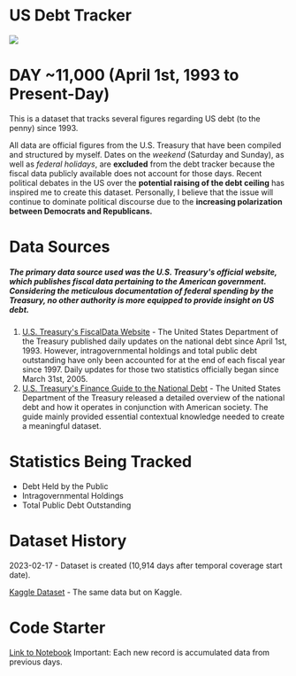 # US Debt Tracker

![](https://www.googleapis.com/download/storage/v1/b/kaggle-user-content/o/inbox%2F12064410%2F5d593c922def359a7cfc25b87eff667e%2Fus%20debt%20flag.png?generation=1676702443974125&alt=media)

# DAY ~11,000 (April 1st, 1993 to Present-Day)
This is a dataset that tracks several figures regarding US debt (to the penny) since 1993. 

All data are official figures from the U.S. Treasury that have been compiled and structured by myself. Dates on the *weekend* (Saturday and Sunday), as well as *federal holidays*, are **excluded** from the debt tracker because the fiscal data publicly available does not account for those days. Recent political debates in the US over the **potential raising of the debt ceiling** has inspired me to create this dataset. Personally, I believe that the issue will continue to dominate political discourse due to the **increasing polarization between Democrats and Republicans.**

# Data Sources
##### The primary data source used was the U.S. Treasury's official website, which publishes fiscal data pertaining to the American government. Considering the meticulous documentation of federal spending by the Treasury, no other authority is more equipped to provide insight on US debt.

1. [U.S. Treasury's FiscalData Website](https://fiscaldata.treasury.gov/datasets/debt-to-the-penny/debt-to-the-penny) - The United States Department of the Treasury published daily updates on the national debt since April 1st, 1993. However, intragovernmental holdings and total public debt outstanding have only been accounted for at the end of each fiscal year since 1997. Daily updates for those two statistics officially began since March 31st, 2005.
2. [U.S. Treasury's Finance Guide to the National Debt](https://fiscaldata.treasury.gov/americas-finance-guide/national-debt/) - The United States Department of the Treasury released a detailed overview of the national debt and how it operates in conjunction with American society. The guide mainly provided essential contextual knowledge needed to create a meaningful dataset.

# Statistics Being Tracked
- Debt Held by the Public
- Intragovernmental Holdings	
- Total Public Debt Outstanding

# Dataset History
2023-02-17 - Dataset is created (10,914 days after temporal coverage start date).

[Kaggle Dataset](https://www.kaggle.com/datasets/justin2028/us-debt-tracker) - The same data but on Kaggle.

# Code Starter
[Link to Notebook](https://www.kaggle.com/code/justin2028/us-debt-tracker-code-starter)
Important: Each new record is accumulated data from previous days.
